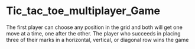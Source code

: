 # Tic_tac_toe_multiplayer_Game
The first player can choose any position in the grid and both will get one move at a time, one after the other. The player who succeeds in placing three of their marks in a horizontal, vertical, or diagonal row wins the game
